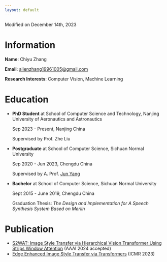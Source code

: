 ```yaml
---
layout: default
---
```


Modified on December 14th, 2023



# Information

**Name**: Chiyu Zhang

**Email**: alienzhang19961005@gmail.com

**Research Interests**: Computer Vision, Machine Learning



# Education

- **PhD Student** at School of Computer Science and Technology, Nanjing University of Aeronautics and Astronautics

  Sep 2023 - Present, Nanjing China

  Supervised by Prof. Zhe Liu

- **Postgraduate** at School of Computer Science, Sichuan Normal University

  Sep 2020 - Jun 2023, Chengdu China

  Supervised by A. Prof. [Jun Yang](https://dblp.org/pid/181/2799-25.html)

- **Bachelor** at School of Computer Science, Sichuan Normal University

  Sept 2015 - June 2019, Chengdu China

  Graduation Thesis: _The Design and Implementation for A Speech Synthesis System Based on Merlin_



# Publication

- [S2WAT: Image Style Transfer via Hierarchical Vision Transformer Using Strips Window Attention](https://arxiv.org/abs/2210.12381) (AAAI 2024 accepted)
- [Edge Enhanced Image Style Transfer via Transformers](https://dl.acm.org/doi/abs/10.1145/3591106.3592257) (ICMR 2023)
